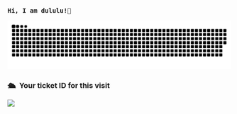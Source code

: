 <pre>
<strong>Hi, I am dululu!👋 </strong>
</pre> 

<picture>
  <source
    media="(prefers-color-scheme: dark)"
    srcset="https://github.com/dululu/dululu/blob/main/github-user-contribution%20(3).svg"
  />
  <source
    media="(prefers-color-scheme: light)"
    srcset="https://github.com/dululu/dululu/blob/main/github-user-contribution.svg"
  />
  <img
    alt="github contribution grid snake animation"
    src="https://github.com/dululu/dululu/blob/main/github-user-contribution.svg"
  />
</picture>

### 🛳 &nbsp;Your ticket ID for this visit
<img src="https://profile-counter.glitch.me/dululu/count.svg" />


